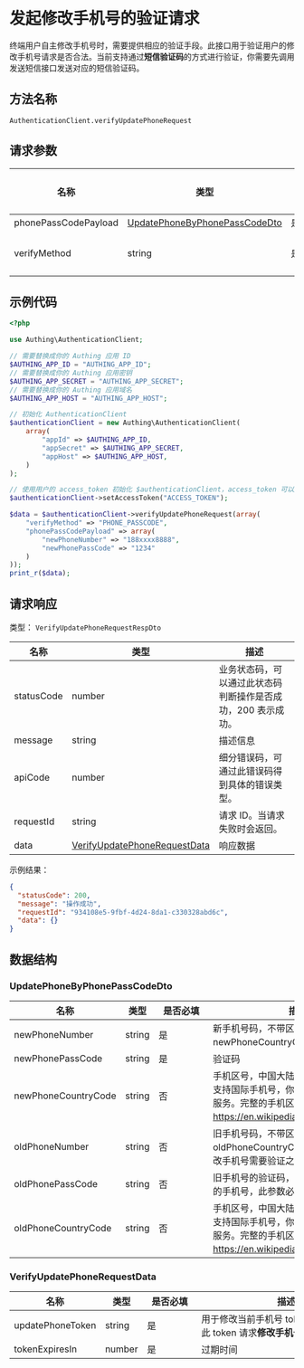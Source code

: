 # 发起修改手机号的验证请求

<!--
  警告⚠️：
  不要直接修改该文档，
  https://github.com/Authing/authing-docs-factory
  使用该项目进行生成
-->

<LastUpdated />

终端用户自主修改手机号时，需要提供相应的验证手段。此接口用于验证用户的修改手机号请求是否合法。当前支持通过**短信验证码**的方式进行验证，你需要先调用发送短信接口发送对应的短信验证码。

## 方法名称

`AuthenticationClient.verifyUpdatePhoneRequest`

## 请求参数

| 名称 | 类型 | <div style="width:80px">是否必填</div> | 默认值 | <div style="width:300px">描述</div> | <div style="width:200px"></div>示例值</div> |
| ---- | ---- | ---- | ---- | ---- | ---- |
| phonePassCodePayload | <a href="#UpdatePhoneByPhonePassCodeDto">UpdatePhoneByPhonePassCodeDto</a> | 是 | - | 使用手机号验证码方式验证的数据  |  |
| verifyMethod | string | 是 | - | 修改手机号的验证方式：<br>- `PHONE_PASSCODE`: 使用短信验证码的方式进行验证，当前仅支持这一种方式。<br>      |  |




## 示例代码

```php
<?php

use Authing\AuthenticationClient;

// 需要替换成你的 Authing 应用 ID
$AUTHING_APP_ID = "AUTHING_APP_ID";
// 需要替换成你的 Authing 应用密钥
$AUTHING_APP_SECRET = "AUTHING_APP_SECRET";
// 需要替换成你的 Authing 应用域名
$AUTHING_APP_HOST = "AUTHING_APP_HOST";

// 初始化 AuthenticationClient
$authenticationClient = new Authing\AuthenticationClient(
    array(
        "appId" => $AUTHING_APP_ID,
        "appSecret" => $AUTHING_APP_SECRET,
        "appHost" => $AUTHING_APP_HOST,
    )
);

// 使用用户的 access_token 初始化 $authenticationClient，access_token 可以通过登录接口获取
$authenticationClient->setAccessToken("ACCESS_TOKEN");

$data = $authenticationClient->verifyUpdatePhoneRequest(array(
    "verifyMethod" => "PHONE_PASSCODE",
    "phonePassCodePayload" => array(
        "newPhoneNumber" => "188xxxx8888",
        "newPhonePassCode" => "1234"
    )
));
print_r($data);

```



## 请求响应

类型： `VerifyUpdatePhoneRequestRespDto`

| 名称 | 类型 | 描述 |
| ---- | ---- | ---- |
| statusCode | number | 业务状态码，可以通过此状态码判断操作是否成功，200 表示成功。 |
| message | string | 描述信息 |
| apiCode | number | 细分错误码，可通过此错误码得到具体的错误类型。 |
| requestId | string | 请求 ID。当请求失败时会返回。 |
| data | <a href="#VerifyUpdatePhoneRequestData">VerifyUpdatePhoneRequestData</a> | 响应数据 |



示例结果：

```json
{
  "statusCode": 200,
  "message": "操作成功",
  "requestId": "934108e5-9fbf-4d24-8da1-c330328abd6c",
  "data": {}
}
```

## 数据结构


### <a id="UpdatePhoneByPhonePassCodeDto"></a> UpdatePhoneByPhonePassCodeDto

| 名称 | 类型 | <div style="width:80px">是否必填</div> | <div style="width:300px">描述</div> | <div style="width:200px">示例值</div> |
| ---- |  ---- | ---- | ---- | ---- |
| newPhoneNumber | string | 是 | 新手机号码，不带区号。如果是国外手机号，请在 newPhoneCountryCode 参数中指定区号。   |  `188xxxx8888` |
| newPhonePassCode | string | 是 | 验证码   |  `123456` |
| newPhoneCountryCode | string | 否 | 手机区号，中国大陆手机号可不填。Authing 短信服务暂不内置支持国际手机号，你需要在 Authing 控制台配置对应的国际短信服务。完整的手机区号列表可参阅 https://en.wikipedia.org/wiki/List_of_country_calling_codes。   |  `+86` |
| oldPhoneNumber | string | 否 | 旧手机号码，不带区号。如果是国外手机号，请在 oldPhoneCountryCode 参数中指定区号。如果用户池开启了修改手机号需要验证之前的手机号，此参数必填。   |  `188xxxx8888` |
| oldPhonePassCode | string | 否 | 旧手机号的验证码，如果用户池开启了修改手机号需要验证之前的手机号，此参数必填   |  `123456` |
| oldPhoneCountryCode | string | 否 | 手机区号，中国大陆手机号可不填。Authing 短信服务暂不内置支持国际手机号，你需要在 Authing 控制台配置对应的国际短信服务。完整的手机区号列表可参阅 https://en.wikipedia.org/wiki/List_of_country_calling_codes。   |  `+86` |


### <a id="VerifyUpdatePhoneRequestData"></a> VerifyUpdatePhoneRequestData

| 名称 | 类型 | <div style="width:80px">是否必填</div> | <div style="width:300px">描述</div> | <div style="width:200px">示例值</div> |
| ---- |  ---- | ---- | ---- | ---- |
| updatePhoneToken | string | 是 | 用于修改当前手机号 token，你需要使用此 token 请求**修改手机号**的接口。   |  |
| tokenExpiresIn | number | 是 | 过期时间   |  |


